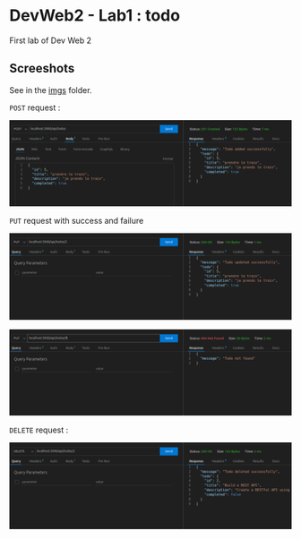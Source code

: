 # DevWeb2 - Lab1 : todo

First lab of Dev Web 2

## Screeshots

See in the [imgs](./imgs/) folder.

`POST` request :

![post request](./imgs/post.png)

`PUT` request with success and failure

![put success](./imgs/put_success.png)

![put failure](./imgs/put_failure.png)

`DELETE` request :

![delete](./imgs/delete.png)